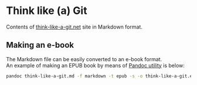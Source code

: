 # Think like (a) Git

Contents of [think-like-a-git.net](http://www.think-like-a-git.net) site in Markdown format.

## Making an e-book

The Markdown file can be easily converted to an e-book format.  
An example of making an EPUB book by means of [Pandoc utility](https://pandoc.org/) is below:

```bash
pandoc think-like-a-git.md -f markdown -t epub -s -o think-like-a-git.epub
```